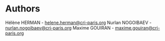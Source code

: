 # Authors

Hélène HERMAN - helene.herman@cri-paris.org
Nurlan NOGOIBAEV - nurlan.nogoibaev@cri-paris.org
Maxime GOUIRAN - maxime.gouiran@cri-paris.org